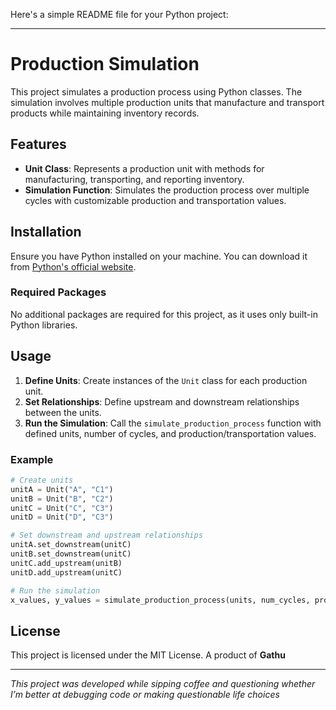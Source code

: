 Here's a simple README file for your Python project:

---

# Production Simulation

This project simulates a production process using Python classes. The simulation involves multiple production units that manufacture and transport products while maintaining inventory records.

## Features
- **Unit Class**: Represents a production unit with methods for manufacturing, transporting, and reporting inventory.
- **Simulation Function**: Simulates the production process over multiple cycles with customizable production and transportation values.

## Installation
Ensure you have Python installed on your machine. You can download it from [Python's official website](https://www.python.org/downloads/).

### Required Packages
No additional packages are required for this project, as it uses only built-in Python libraries.

## Usage
1. **Define Units**: Create instances of the `Unit` class for each production unit.
2. **Set Relationships**: Define upstream and downstream relationships between the units.
3. **Run the Simulation**: Call the `simulate_production_process` function with defined units, number of cycles, and production/transportation values.

### Example

```python
# Create units
unitA = Unit("A", "C1")
unitB = Unit("B", "C2")
unitC = Unit("C", "C3")
unitD = Unit("D", "C3")

# Set downstream and upstream relationships
unitA.set_downstream(unitC)
unitB.set_downstream(unitC)
unitC.add_upstream(unitB)
unitD.add_upstream(unitC)

# Run the simulation
x_values, y_values = simulate_production_process(units, num_cycles, production_values, transportation_values)
```

## License
This project is licensed under the MIT License. A product of **Gathu**

---
*This project was developed while sipping coffee and questioning whether I’m better at debugging code or making questionable life choices*
